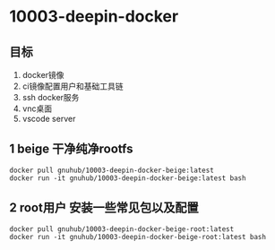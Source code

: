 # 10003-deepin-docker

## 目标

1. docker镜像
1. ci镜像配置用户和基础工具链
1. ssh docker服务
1. vnc桌面
1. vscode server

## 1 beige 干净纯净rootfs

```
docker pull gnuhub/10003-deepin-docker-beige:latest
docker run -it gnuhub/10003-deepin-docker-beige:latest bash
```

## 2 root用户 安装一些常见包以及配置

```
docker pull gnuhub/10003-deepin-docker-beige-root:latest
docker run -it gnuhub/10003-deepin-docker-beige-root:latest bash
```
